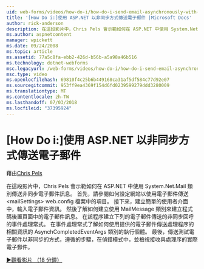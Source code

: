 ```yaml
---
uid: web-forms/videos/how-do-i/how-do-i-send-email-asynchronously-with-aspnet
title: '[How Do i:]使用 ASP.NET 以非同步方式傳送電子郵件 |Microsoft Docs'
author: rick-anderson
description: 在這段影片中，Chris Pels 會示範如何在 ASP.NET 中使用 System.Net.Mail 類別傳送非同步電子郵件訊息。 首先，請參閱如何設定 web si...
ms.author: aspnetcontent
manager: wpickett
ms.date: 09/24/2008
ms.topic: article
ms.assetid: 77a5c8fa-ebb2-426d-b56b-a5a98a46b516
ms.technology: dotnet-webforms
msc.legacyurl: /web-forms/videos/how-do-i/how-do-i-send-email-asynchronously-with-aspnet
msc.type: video
ms.openlocfilehash: 69810f4c25b6b449168ca31af5df584c77d92e07
ms.sourcegitcommit: 953ff9ea4369f154d6fd0239599279ddd3280009
ms.translationtype: MT
ms.contentlocale: zh-TW
ms.lasthandoff: 07/03/2018
ms.locfileid: "37395924"
---
```

<a name="how-do-i-send-email-asynchronously-with-aspnet"></a>[How Do i:]使用 ASP.NET 以非同步方式傳送電子郵件
====================
藉由[Chris Pels](https://twitter.com/chrispels)

在這段影片中，Chris Pels 會示範如何在 ASP.NET 中使用 System.Net.Mail 類別傳送非同步電子郵件訊息。 首先，請參閱如何設定網站以使用電子郵件傳送&lt;mailSettings&gt; web.config 檔案中的項目。 接下來，建立簡單的使用者介面中，輸入電子郵件資訊。 然後了解如何建立使用 MailMessage 類別來建立程式碼後置頁面中的電子郵件訊息。 在該程序建立下列的電子郵件傳送的非同步回呼的事件處理常式。 在事件處理常式了解如何使用提供的電子郵件傳送處理程序的相關資訊的 AsynchCompletedEventArgs 類別的執行個體。 最後，傳送測試電子郵件以非同步的方式，遵循的步驟，在偵錯模式中，並檢視接收與處理序的實際電子郵件。

[&#9654;觀看影片 （18 分鐘）](https://channel9.msdn.com/Blogs/ASP-NET-Site-Videos/how-do-i-send-email-asynchronously-with-aspnet)
